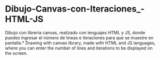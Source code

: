 # Dibujo-Canvas-con-Iteraciones_-HTML-JS
Dibujo con libreria canvas, realizado con lenguajes HTML y JS, donde puedes ingresar el nùmero de lineas e iteraciones para que se muestre en pantalla.*
Drawing with canvas library, made with HTML and JS languages, where you can enter the number of lines and iterations to be displayed on the screen.
